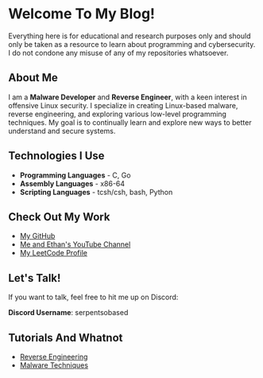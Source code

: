 # Welcome To My Blog!

Everything here is for educational and research purposes only and should only be taken as a resource to learn about programming and cybersecurity. I do not condone any misuse of any of my repositories whatsoever.

## About Me

I am a **Malware Developer** and **Reverse Engineer**, with a keen interest in offensive Linux security. I specialize in creating Linux-based malware, reverse engineering, and exploring various low-level programming techniques. My goal is to continually learn and explore new ways to better understand and secure systems.

## Technologies I Use

- **Programming Languages** - C, Go
- **Assembly Languages** - x86-64
- **Scripting Languages** - tcsh/csh, bash, Python

## Check Out My Work

- [My GitHub](https://github.com/humzak711)
- [Me and Ethan's YouTube Channel](https://youtube.com/@TwofishSerpent)
- [My LeetCode Profile](https://leetcode.com/u/humzak711/)

## Let's Talk!

If you want to talk, feel free to hit me up on Discord:

**Discord Username**: serpentsobased

## Tutorials And Whatnot
- [Reverse Engineering](reverse_engineering)
- [Malware Techniques](malware_techniques)
